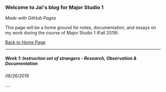 ### Welcome to Jai's blog for Major Studio 1
_Made with GitHub Pages_

This page will be a home ground for notes, documentation, and essays on my work during the course of Major Studio 1 (Fall 2019).

[Back to Home Page](http://dhananjaih.github.io/site/)

***

##### Week 1: Instruction set of strangers - Research, Observation & Documentation
_08/26/2019_

....
